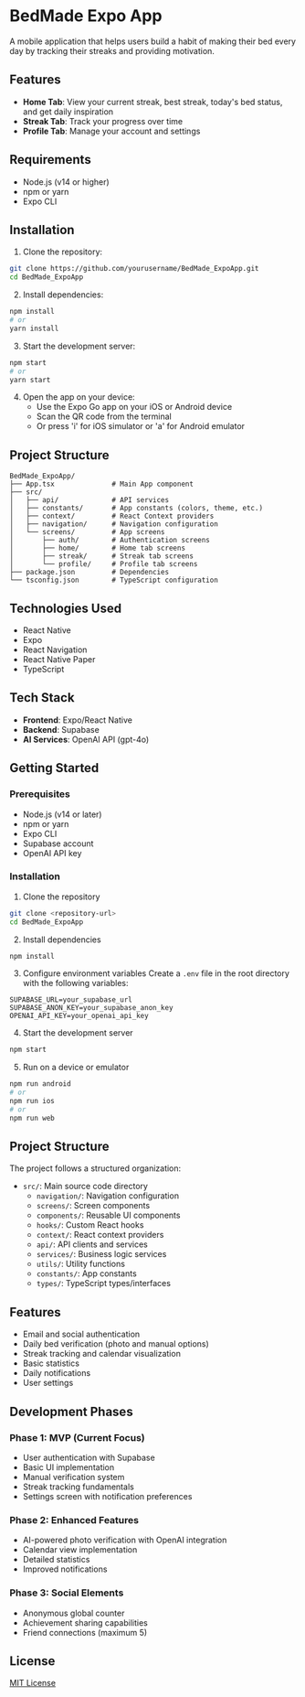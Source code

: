 # BedMade Expo App

A mobile application that helps users build a habit of making their bed every day by tracking their streaks and providing motivation.

## Features

- **Home Tab**: View your current streak, best streak, today's bed status, and get daily inspiration
- **Streak Tab**: Track your progress over time
- **Profile Tab**: Manage your account and settings

## Requirements

- Node.js (v14 or higher)
- npm or yarn
- Expo CLI

## Installation

1. Clone the repository:
```bash
git clone https://github.com/yourusername/BedMade_ExpoApp.git
cd BedMade_ExpoApp
```

2. Install dependencies:
```bash
npm install
# or
yarn install
```

3. Start the development server:
```bash
npm start
# or
yarn start
```

4. Open the app on your device:
   - Use the Expo Go app on your iOS or Android device
   - Scan the QR code from the terminal
   - Or press 'i' for iOS simulator or 'a' for Android emulator

## Project Structure

```
BedMade_ExpoApp/
├── App.tsx              # Main App component
├── src/
│   ├── api/             # API services
│   ├── constants/       # App constants (colors, theme, etc.)
│   ├── context/         # React Context providers
│   ├── navigation/      # Navigation configuration
│   └── screens/         # App screens
│       ├── auth/        # Authentication screens
│       ├── home/        # Home tab screens
│       ├── streak/      # Streak tab screens
│       └── profile/     # Profile tab screens
├── package.json         # Dependencies
└── tsconfig.json        # TypeScript configuration
```

## Technologies Used

- React Native
- Expo
- React Navigation
- React Native Paper
- TypeScript

## Tech Stack

- **Frontend**: Expo/React Native
- **Backend**: Supabase
- **AI Services**: OpenAI API (gpt-4o)

## Getting Started

### Prerequisites

- Node.js (v14 or later)
- npm or yarn
- Expo CLI
- Supabase account
- OpenAI API key

### Installation

1. Clone the repository
```bash
git clone <repository-url>
cd BedMade_ExpoApp
```

2. Install dependencies
```bash
npm install
```

3. Configure environment variables
Create a `.env` file in the root directory with the following variables:
```
SUPABASE_URL=your_supabase_url
SUPABASE_ANON_KEY=your_supabase_anon_key
OPENAI_API_KEY=your_openai_api_key
```

4. Start the development server
```bash
npm start
```

5. Run on a device or emulator
```bash
npm run android
# or
npm run ios
# or
npm run web
```

## Project Structure

The project follows a structured organization:

- `src/`: Main source code directory
  - `navigation/`: Navigation configuration
  - `screens/`: Screen components
  - `components/`: Reusable UI components
  - `hooks/`: Custom React hooks
  - `context/`: React context providers
  - `api/`: API clients and services
  - `services/`: Business logic services
  - `utils/`: Utility functions
  - `constants/`: App constants
  - `types/`: TypeScript types/interfaces

## Features

- Email and social authentication
- Daily bed verification (photo and manual options)
- Streak tracking and calendar visualization
- Basic statistics
- Daily notifications
- User settings

## Development Phases

### Phase 1: MVP (Current Focus)
- User authentication with Supabase
- Basic UI implementation
- Manual verification system
- Streak tracking fundamentals
- Settings screen with notification preferences

### Phase 2: Enhanced Features
- AI-powered photo verification with OpenAI integration
- Calendar view implementation
- Detailed statistics
- Improved notifications

### Phase 3: Social Elements
- Anonymous global counter
- Achievement sharing capabilities
- Friend connections (maximum 5)

## License

[MIT License](LICENSE) 